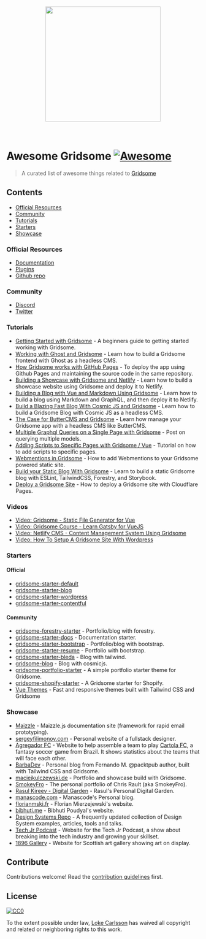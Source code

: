 <p align="center">
  <br>
    <a href="https://gridsome.org"><img width="300" src="./awesome-gridsome-logo.png" /></a>
  <br>
  <br>
  <br>
</p>

# Awesome Gridsome [![Awesome](https://awesome.re/badge.svg)](https://awesome.re)

> A curated list of awesome things related to [Gridsome](https://gridsome.org)

## Contents

- [Official Resources](#official-resources)
- [Community](#community)
- [Tutorials](#tutorials)
- [Starters](#starters)
- [Showcase](#showcase)

### Official Resources

- [Documentation](https://gridsome.org/docs)
- [Plugins](https://gridsome.org/plugins)
- [Github repo](https://github.com/gridsome/gridsome)

### Community

- [Discord](https://discordapp.com/invite/daeay6n)
- [Twitter](https://mobile.twitter.com/gridsome)

### Tutorials

- [Getting Started with Gridsome](https://scotch.io/tutorials/getting-started-with-gridsome) - A beginners guide to getting started working with Gridsome.
- [Working with Ghost and Gridsome](https://ghost.org/docs/api/gridsome/) - Learn how to build a Gridsome frontend with Ghost as a headless CMS.
- [How Gridsome works with GitHub Pages](https://medium.com/jsessentials/how-gridsome-works-with-github-pages-aeacaf6f3622) -  To deploy the app using Github Pages and maintaining the source code in the same repository.
- [Building a Showcase with Gridsome and Netlify](https://medium.com/the-web-tub/building-a-showcase-site-with-gridsome-netlify-977d51432838) - Learn how to build a showcase website using Gridsome and deploy it to Netlify.
- [Building a Blog with Vue and Markdown Using Gridsome](https://www.telerik.com/blogs/building-a-blog-with-vue-and-markdown-using-gridsome) - Learn how to build a blog using Markdown and GraphQL, and then deploy it to Netlify.
- [Build a Blazing Fast Blog With Cosmic JS and Gridsome](https://cosmicjs.com/articles/build-a-blazing-fast-blog-with-cosmic-js-and-gridsome) - Learn how to build a Gridsome Blog with Cosmic JS as a headless CMS.
- [The Case for ButterCMS and Gridsome](https://buttercms.com/blog/the-case-for-buttercms-and-gridsome) - Learn how manage your Gridsome app with a headless CMS like ButterCMS.
- [Multiple Graphql Queries on a Single Page with Gridsome](https://rasulkireev.com/multiple-gridsome-queries/) - Post on querying multiple models.
- [Adding Scripts to Specific Pages with Gridsome / Vue](https://rasulkireev.com/gridsome-page-scripts/) - Tutorial on how to add scripts to specific pages.
- [Webmentions in Gridsome](https://pixelhop.io/writing/2020/05/get-started-with-webmentions-in-gridsome/) - How to add Webmentions to your Gridsome powered static site.
- [Build your Static Blog With Gridsome](https://mannes.tech/gridsome-tutorial/) - Learn to build a static Gridsome blog with ESLint, TailwindCSS, Forestry, and Storybook.
- [Deploy a Gridsome Site](https://developers.cloudflare.com/pages/framework-guides/deploy-a-gridsome-site/) - How to deploy a Gridsome site with Cloudflare Pages.

### Videos
- [Video: Gridsome - Static File Generator for Vue](https://www.youtube.com/watch?v=uF3K3IpRfhE)
- [Video: Gridsome Course - Learn Gatsby for VueJS](https://www.youtube.com/watch?v=jKmivk5bjo8)
- [Video: Netlify CMS - Content Management System Using Gridsome](https://www.youtube.com/watch?v=ryP1RMA7P9Y)
- [Video: How To Setup A Gridsome Site With Wordpress](https://www.youtube.com/watch?v=vy39yigro_8)

### Starters
#### Official
- [gridsome-starter-default](https://github.com/gridsome/gridsome-starter-default)
- [gridsome-starter-blog](https://github.com/gridsome/gridsome-starter-blog)
- [gridsome-starter-wordpress](https://github.com/gridsome/gridsome-starter-wordpress)
- [gridsome-starter-contentful](https://github.com/gridsome/gridsome-starter-contentful)

#### Community
- [gridsome-forestry-starter](https://github.com/itsnwa/gridsome-forestry-starter) - Portfolio/blog with forestry.
- [gridsome-starter-docs](https://github.com/LokeCarlsson/gridsome-starter-docs) - Documentation starter.
- [gridsome-starter-bootstrap](https://github.com/LokeCarlsson/gridsome-starter-bootstrap) - Portfolio/blog with bootstrap.
- [gridsome-starter-resume](https://github.com/LokeCarlsson/gridsome-starter-resume) - Portfolio with bootstrap.
- [gridsome-starter-bleda](https://github.com/cossssmin/gridsome-starter-bleda) - Blog with tailwind.
- [gridsome-blog](https://github.com/cosmicjs/gridsome-blog) - Blog with cosmicjs.
- [gridsome-portfolio-starter](https://github.com/drehimself/gridsome-portfolio-starter) - A simple portfolio starter theme for Gridsome.
- [gridsome-shopify-starter](https://jamstackthemes.dev/theme/gridsome-shopify/) - A Gridsome starter for Shopify.
- [Vue Themes](https://vuethemes.org/gridsome-themes) - Fast and responsive themes built with Tailwind CSS and Gridsome

### Showcase
- [Maizzle](https://maizzle.com/) - Maizzle.js documentation site (framework for rapid email prototyping).
- [sergeyfilimonov.com](https://sergeyfilimonov.com) - Personal website of a fullstack designer.
- [Agregador FC](https://atilacamurca.github.io/agregador-fc/) - Website to help assemble a team to play [Cartola FC](https://cartolafc.globo.com/), a fantasy soccer game from Brazil. It shows statistics about the teams that will face each other.
- [BarbaDev](https://barbadev.netlify.com/) - Personal blog from Fernando M. @packtpub author, built with Tailwind CSS and Gridsome.
- [maciejkulczewski.de](https://maciejkulczewski.de) - Portfolio and showcase build with Gridsome.
- [SmokeyFro](https://smokeyfro.com) - The personal portfolio of Chris Rault (aka SmokeyFro).
- [Rasul Kireev - Digital Garden](https://rasulkireev.com) - Rasul's Personal Digital Garden.
- [manascode.com](https://manascode.com) - Manascode's Personal blog.
- [florianmski.fr](https://florianmski.fr) - Florian Mierzejewski's website.
- [bibhuti.me](https://bibhuti.me/) - Bibhuti Poudyal's website.
- [Design Systems Repo](https://designsystemsrepo.com/) - A frequently updated collection of Design System examples, articles, tools and talks.
- [Tech Jr Podcast](https://techjr.dev) - Website for the Tech Jr Podcast, a show about breaking into the tech industry and growing your skillset.
- [1896 Gallery](https://1896gallery.com) - Website for Scottish art gallery showing art on display.


## Contribute

Contributions welcome! Read the [contribution guidelines](contributing.md) first.

## License

[![CC0](https://mirrors.creativecommons.org/presskit/buttons/88x31/svg/cc-zero.svg)](https://creativecommons.org/publicdomain/zero/1.0)

To the extent possible under law, [Loke Carlsson](https://loke.dev) has waived all copyright and
related or neighboring rights to this work.
